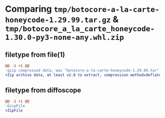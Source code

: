 # Comparing `tmp/botocore-a-la-carte-honeycode-1.29.99.tar.gz` & `tmp/botocore_a_la_carte_honeycode-1.30.0-py3-none-any.whl.zip`

## filetype from file(1)

```diff
@@ -1 +1 @@
-gzip compressed data, was "botocore-a-la-carte-honeycode-1.29.99.tar", last modified: Sat Mar 25 01:22:37 2023, max compression
+Zip archive data, at least v2.0 to extract, compression method=deflate
```

## filetype from diffoscope

```diff
@@ -1 +1 @@
-GzipFile
+ZipFile
```

